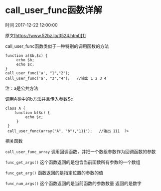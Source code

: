 # call_user_func函数详解

 时间 2017-12-22 12:00:00  

原文[https://www.52bz.la/3524.html][1]

call_user_func函数类似于一种特别的调用函数的方法

    function a($b,$c) {
         echo $b;      
         echo $c;  
    }   
    call_user_func('a', "1","2");  
    call_user_func('a', "3","4");   //输出 1 2 3 4

注：a是公共方法

调用A类中的b方法并且传入参数$c

    class A {      
        function b($c) {
             echo $c;      
         }  
     }   
     call_user_func(array("A", "b"),"111");   //输出 111  ?>

相关函数

`call_user_func_array` 调用回调函数，并把一个数组参数作为回调函数的参数

`func_get_args()` 这个函数返回的是包含当前函数所有参数的一个数组

`func_get_arg()` 函数返回的是指定位置的参数的值

`func_num_args()` 这个函数返回的是当前函数的参数数量 返回的是数字

[1]: https://www.52bz.la/3524.html
